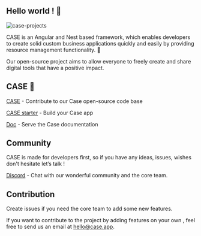 ## Hello world ! 👋


![case-projects](https://user-images.githubusercontent.com/50170060/227972978-714bbabe-6dc5-445b-852d-0ccd5a47c41e.png)


CASE is an Angular and Nest based framework, which enables developers to create solid custom business applications quickly and easily by providing resource management functionality. 👊

Our open-source project aims to allow everyone to freely create and share digital tools that have a positive impact. 



## CASE 🙌

[CASE](https://github.com/case-app/case) - Contribute to our Case open-source code base  

[CASE starter](https://github.com/case-app/case-starter) - Build your Case app  

[Doc](https://github.com/case-app/case/tree/master/docs) - Serve the Case documentation  



## Community

CASE is made for developers first, so if you have any ideas, issues, wishes don't hesitate let’s talk !

[Discord](https://discord.gg/mFVZryKn) - Chat with our wonderful community and the core team. 


## Contribution 

Create issues if you need the core team to add some new features. 

If you want to contribute to the project by adding features on your own , feel free to send us an email at hello@case.app.
